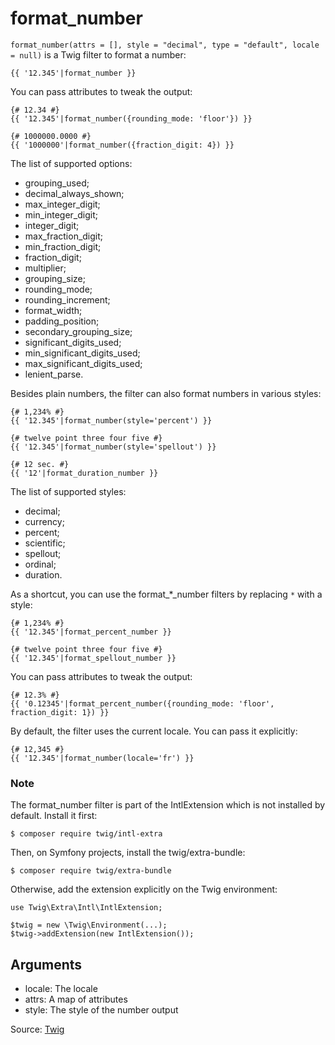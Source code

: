 # format_number

`format_number(attrs = [], style = "decimal", type = "default", locale = null)` is a Twig filter to format a number:

```twig
{{ '12.345'|format_number }}
```

You can pass attributes to tweak the output:

```twig
{# 12.34 #}
{{ '12.345'|format_number({rounding_mode: 'floor'}) }}

{# 1000000.0000 #}
{{ '1000000'|format_number({fraction_digit: 4}) }}
```

The list of supported options:

- grouping_used;
- decimal_always_shown;
- max_integer_digit;
- min_integer_digit;
- integer_digit;
- max_fraction_digit;
- min_fraction_digit;
- fraction_digit;
- multiplier;
- grouping_size;
- rounding_mode;
- rounding_increment;
- format_width;
- padding_position;
- secondary_grouping_size;
- significant_digits_used;
- min_significant_digits_used;
- max_significant_digits_used;
- lenient_parse.

Besides plain numbers, the filter can also format numbers in various styles:

```twig
{# 1,234% #}
{{ '12.345'|format_number(style='percent') }}

{# twelve point three four five #}
{{ '12.345'|format_number(style='spellout') }}

{# 12 sec. #}
{{ '12'|format_duration_number }}
```

The list of supported styles:

- decimal;
- currency;
- percent;
- scientific;
- spellout;
- ordinal;
- duration.

As a shortcut, you can use the format_*_number filters by replacing `*` with a style:

```twig
{# 1,234% #}
{{ '12.345'|format_percent_number }}

{# twelve point three four five #}
{{ '12.345'|format_spellout_number }}
```

You can pass attributes to tweak the output:

```twig
{# 12.3% #}
{{ '0.12345'|format_percent_number({rounding_mode: 'floor', fraction_digit: 1}) }}
```

By default, the filter uses the current locale. You can pass it explicitly:

```twig
{# 12,345 #}
{{ '12.345'|format_number(locale='fr') }}
```

### Note

The format_number filter is part of the IntlExtension which is not installed by default. Install it first:

```twig
$ composer require twig/intl-extra
```

Then, on Symfony projects, install the twig/extra-bundle:

```twig
$ composer require twig/extra-bundle
```

Otherwise, add the extension explicitly on the Twig environment:

```twig
use Twig\Extra\Intl\IntlExtension;

$twig = new \Twig\Environment(...);
$twig->addExtension(new IntlExtension());
```

## Arguments
- locale: The locale
- attrs: A map of attributes
- style: The style of the number output

Source: [Twig](https://twig.symfony.com/format_number)
